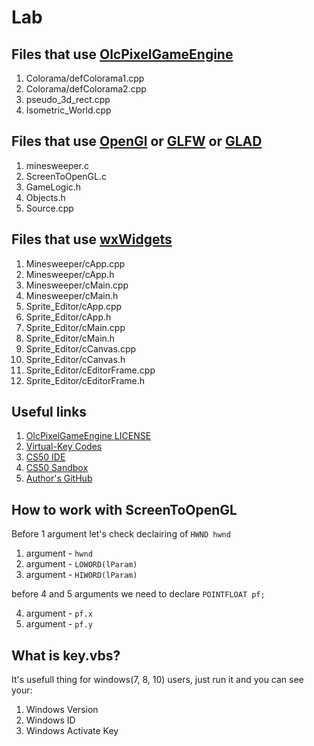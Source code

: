 # Lab

## Files that use [OlcPixelGameEngine](https://github.com/OneLoneCoder/olcPixelGameEngine)
1. Colorama/defColorama1.cpp
2. Colorama/defColorama2.cpp
3. pseudo_3d_rect.cpp
4. Isometric_World.cpp

## Files that use [OpenGl](https://www.opengl.org/) or [GLFW](https://www.glfw.org/) or [GLAD](https://glad.dav1d.de/)
1. minesweeper.c
2. ScreenToOpenGL.c
3. GameLogic.h
4. Objects.h
5. Source.cpp

## Files that use [wxWidgets](https://www.wxwidgets.org/)
1. Minesweeper/cApp.cpp
2. Minesweeper/cApp.h
3. Minesweeper/cMain.cpp
4. Minesweeper/cMain.h
5. Sprite_Editor/cApp.cpp
6. Sprite_Editor/cApp.h
7. Sprite_Editor/cMain.cpp
8. Sprite_Editor/cMain.h
9. Sprite_Editor/cCanvas.cpp
10. Sprite_Editor/cCanvas.h
11. Sprite_Editor/cEditorFrame.cpp
12. Sprite_Editor/cEditorFrame.h

## Useful links
1. [OlcPixelGameEngine LICENSE](https://github.com/OneLoneCoder/olcPixelGameEngine/blob/master/LICENCE.md)
2. [Virtual-Key Codes](https://docs.microsoft.com/en-us/windows/win32/inputdev/virtual-key-codes)
3. [CS50 IDE](http://ide.cs50.io/)
4. [CS50 Sandbox](http://sandbox.cs50.io/)
5. [Author's GitHub](https://github.com/defini7)

## How to work with ScreenToOpenGL
Before 1 argument let's check declairing of `HWND hwnd`
1. argument - `hwnd`
2. argument - `LOWORD(lParam)`
3. argument - `HIWORD(lParam)`

before 4 and 5 arguments we need to declare `POINTFLOAT pf;`

4. argument - `pf.x`
5. argument - `pf.y`

## What is key.vbs?
It's usefull thing for windows(7, 8, 10) users, just run it and you can see your:
1. Windows Version
2. Windows ID
3. Windows Activate Key
